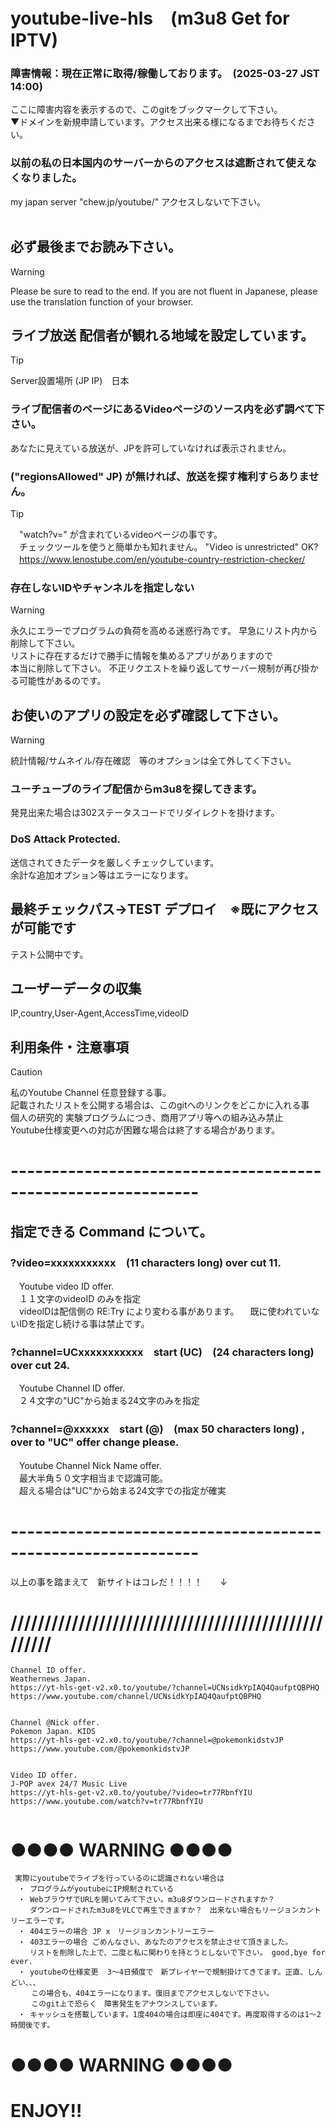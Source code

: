 # youtube-live-hls　(m3u8 Get for IPTV)

### 障害情報：現在正常に取得/稼働しております。　(2025-03-27 JST 14:00)
ここに障害内容を表示するので、このgitをブックマークして下さい。<br/>
▼ドメインを新規申請しています。アクセス出来る様になるまでお待ちください。<br/>

### 以前の私の日本国内のサーバーからのアクセスは遮断されて使えなくなりました。
my japan server "chew.jp/youtube/" アクセスしないで下さい。<br/>
<br/>

## 必ず最後までお読み下さい。
> [!WARNING]
> Please be sure to read to the end.
> If you are not fluent in Japanese,
>  please use the translation function of your browser.

## ライブ放送 配信者が観れる地域を設定しています。
> [!TIP]
> Server設置場所 (JP IP)　日本<br/>

### ライブ配信者のページにあるVideoページのソース内を必ず調べて下さい。
あなたに見えている放送が、JPを許可していなければ表示されません。<br/>

###  ("regionsAllowed" JP) が無ければ、放送を探す権利すらありません。
> [!TIP]
>　"watch?v=" が含まれているvideoページの事です。<br/>
>　チェックツールを使うと簡単かも知れません。 "Video is unrestricted" OK?<br/>
>　https://www.lenostube.com/en/youtube-country-restriction-checker/

### 存在しないIDやチャンネルを指定しない
> [!WARNING]
> 
> 永久にエラーでプログラムの負荷を高める迷惑行為です。
> 早急にリスト内から削除して下さい。<br/>
> リストに存在するだけで勝手に情報を集めるアプリがありますので<br/>
> 本当に削除して下さい。
> 不正リクエストを繰り返してサーバー規制が再び掛かる可能性があるのです。<br/>

## お使いのアプリの設定を必ず確認して下さい。
> [!WARNING]
> 統計情報/サムネイル/存在確認　等のオプションは全て外してく下さい。<br/>


### ユーチューブのライブ配信からm3u8を探してきます。
発見出来た場合は302ステータスコードでリダイレクトを掛けます。<br/>

### DoS Attack Protected.
送信されてきたデータを厳しくチェックしています。<br/>
余計な追加オプション等はエラーになります。<br/>

## 最終チェックパス→TEST デプロイ　※既にアクセスが可能です<br/>
テスト公開中です。<br/>



## ユーザーデータの収集
IP,country,User-Agent,AccessTime,videoID<br/>


## 利用条件・注意事項
> [!CAUTION]
> 私のYoutube Channel 任意登録する事。<br/>
> 記載されたリストを公開する場合は、このgitへのリンクをどこかに入れる事<br/>
> 個人の研究的 実験プログラムにつき、商用アプリ等への組み込み禁止<br/>
> Youtube仕様変更への対応が困難な場合は終了する場合があります。<br/>

# -------------------------------------------------------------
## 指定できる Command について。
### ?video=xxxxxxxxxxx　(11 characters long) over cut 11.
　Youtube video ID offer.<br/>
　１１文字のvideoID のみを指定<br/>
　videoIDは配信側の RE:Try により変わる事があります。
　既に使われていないIDを指定し続ける事は禁止です。

### ?channel=UCxxxxxxxxxxx　start (UC)　(24 characters long) over cut 24.
　Youtube Channel ID offer.<br/>
　２４文字の"UC"から始まる24文字のみを指定<br/>

### ?channel=@xxxxxx　start (@)　(max 50 characters long) , over to "UC" offer change please.
　Youtube Channel Nick Name  offer.<br/>
　最大半角５０文字相当まで認識可能。<br/>
　超える場合は"UC"から始まる24文字での指定が確実<br/>

# -------------------------------------------------------------

以上の事を踏まえて　新サイトはコレだ！！！！　　↓<br/>
# ////////////////////////////////////////////////////
~~~
Channel ID offer.
Weathernews Japan.
https://yt-hls-get-v2.x0.to/youtube/?channel=UCNsidkYpIAQ4QaufptQBPHQ
https://www.youtube.com/channel/UCNsidkYpIAQ4QaufptQBPHQ


Channel @Nick offer.
Pokemon Japan. KIDS
https://yt-hls-get-v2.x0.to/youtube/?channel=@pokemonkidstvJP
https://www.youtube.com/@pokemonkidstvJP


Video ID offer.
J-POP avex 24/7 Music Live
https://yt-hls-get-v2.x0.to/youtube/?video=tr77RbnfYIU
https://www.youtube.com/watch?v=tr77RbnfYIU


~~~
# ●●●● WARNING ●●●●
~~~
 実際にyoutubeでライブを行っているのに認識されない場合は
　・ プログラムがyoutubeにIP規制されている
　・ WebブラウザでURLを開いてみて下さい。m3u8ダウンロードされますか？
　　 ダウンロードされたm3u8をVLCで再生できますか？　出来ない場合もリージョンカントリーエラーです。
　・ 404エラーの場合 JP x　リージョンカントリーエラー
　・ 403エラーの場合 ごめんなさい、あなたのアクセスを禁止させて頂きました。
　　 リストを削除した上で、二度と私に関わりを持とうとしないで下さい。 good,bye for ever.
　・ youtubeの仕様変更  3～4日頻度で　新プレイヤーで規制掛けてきてます。正直、しんどい、、、
　   この場合も、404エラーになります。復旧までアクセスしないで下さい。
　   このgit上で恐らく　障害発生をアナウンスしています。
　・ キャッシュを搭載しています。1度404の場合は即座に404です。再度取得するのは1～2時間後です。
~~~
# ●●●● WARNING ●●●●

# ENJOY!!
